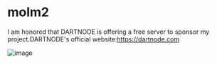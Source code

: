 # molm2
I am honored that DARTNODE is offering a free server to sponsor my project.DARTNODE's official website:https://dartnode.com

![image](https://github.com/eooce/node.js-direct/assets/142894633/bda45b56-490a-4964-a782-6e0e70783d36)

